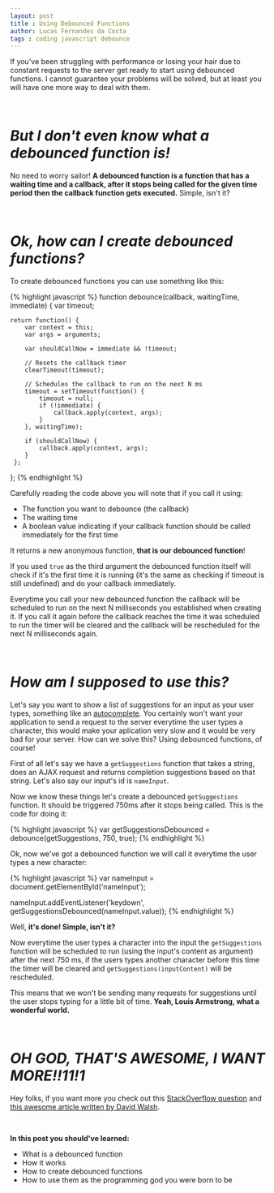 ```yaml
---
layout: post
title : Using Debounced Functions
author: Lucas Fernandes da Costa
tags : coding javascript debounce
---
```


If you've been struggling with performance or losing your hair due to constant requests to the server get ready to start using debounced functions. I cannot guarantee your problems will be solved, but at least you will have one more way to deal with them.

<br>

# ***But I don't even know what a debounced function is!***

No need to worry sailor!
**A debounced function is a function that has a waiting time and a callback, after it stops being called for the given time period then the callback function gets executed.** Simple, isn't it?

<br>

# ***Ok, how can I create debounced functions?***

To create debounced functions you can use something like this:

{% highlight javascript %}
function debounce(callback, waitingTime, immediate) {
    var timeout;           

    return function() {
        var context = this;
        var args = arguments;

        var shouldCallNow = immediate && !timeout;

        // Resets the callback timer
        clearTimeout(timeout);

        // Schedules the callback to run on the next N ms
        timeout = setTimeout(function() {
            timeout = null;
            if (!immediate) {
                callback.apply(context, args);
            }
        }, waitingTime);

        if (shouldCallNow) {
            callback.apply(context, args);
        } 
     };
};
{% endhighlight %}

Carefully reading the code above you will note that if you call it using: 

* The function you want to debounce (the callback)
* The waiting time 
* A boolean value indicating if your callback function should be called immediately for the first time

It returns a new anonymous function, **that is our debounced function**!

If you used `true` as the third argument the debounced function itself will check if it's the first time it is running (it's the same as checking if timeout is still undefined) and do your callback immediately.

Everytime you call your new debounced function the callback will be scheduled to run on the next N milliseconds you established when creating it. If you call it again before the callback reaches the time it was scheduled to run the timer will be cleared and the callback will be rescheduled for the next N milliseconds again.

<br>

# ***How am I supposed to use this?***

Let's say you want to show a list of suggestions for an input as your user types, something like an [autocomplete](https://en.wikipedia.org/wiki/Autocomplete). You certainly won't want your application to send a request to the server everytime the user types a character, this would make your aplication very slow and it would be very bad for your server. How can we solve this? Using debounced functions, of course!

First of all let's say we have a `getSuggestions` function that takes a string, does an AJAX request and returns completion suggestions based on that string. Let's also say our input's id is `nameInput`.

Now we know these things let's create a debounced `getSuggestions` function. It should be triggered 750ms after it stops being called. This is the code for doing it:

{% highlight javascript %}
var getSuggestionsDebounced = debounce(getSuggestions, 750, true);
{% endhighlight %}

Ok, now we've got a debounced function we will call it everytime the user types a new character:

{% highlight javascript %}
var nameInput = document.getElementById('nameInput');

nameInput.addEventListener('keydown', getSuggestionsDebounced(nameInput.value));
{% endhighlight %}

Well, **it's done! Simple, isn't it?**

Now everytime the user types a character into the input the `getSuggestions` function will be scheduled to run (using the input's content as argument) after the next 750 ms, if the users types another character before this time the timer will be cleared and `getSuggestions(inputContent)` will be rescheduled.

This means that we won't be sending many requests for suggestions until the user stops typing for a little bit of time. **Yeah, Louis Armstrong, what a wonderful world.** 

<br>

# ***OH GOD, THAT'S AWESOME, I WANT MORE!!11!1***

Hey folks, if you want more you check out this [StackOverflow question](http://stackoverflow.com/questions/24004791/can-someone-explain-the-debounce-function-in-javascript#_=_) and [this awesome article written by David Walsh](http://davidwalsh.name/javascript-debounce-function).

<br>

**In this post you should've learned:**

- What is a debounced function
- How it works
- How to create debounced functions
- How to use them as the programming god you were born to be